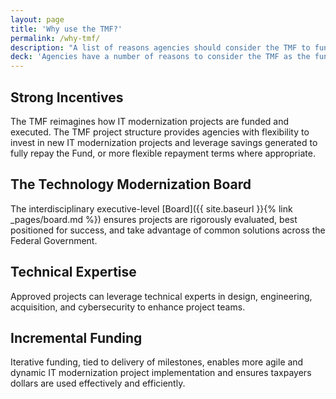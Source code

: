 ```yaml
---
layout: page
title: 'Why use the TMF?'
permalink: /why-tmf/
description: "A list of reasons agencies should consider the TMF to fund their project."
deck: 'Agencies have a number of reasons to consider the TMF as the funding source for their proposed solution.'
---
```


## Strong Incentives

The TMF reimagines how IT modernization projects are funded and executed. The TMF project structure provides agencies with flexibility to invest in new IT modernization projects and leverage savings generated to fully repay the Fund, or more flexible repayment terms where appropriate.

## The Technology Modernization Board

The interdisciplinary executive-level [Board]({{ site.baseurl }}{% link _pages/board.md %}) ensures projects are rigorously evaluated, best positioned for success, and take advantage of common solutions across the Federal Government.

## Technical Expertise

Approved projects can leverage technical experts in design, engineering, acquisition, and cybersecurity to enhance project teams.

## Incremental Funding

Iterative funding, tied to delivery of milestones, enables more agile and dynamic IT modernization project implementation and ensures taxpayers dollars are used effectively and efficiently.
